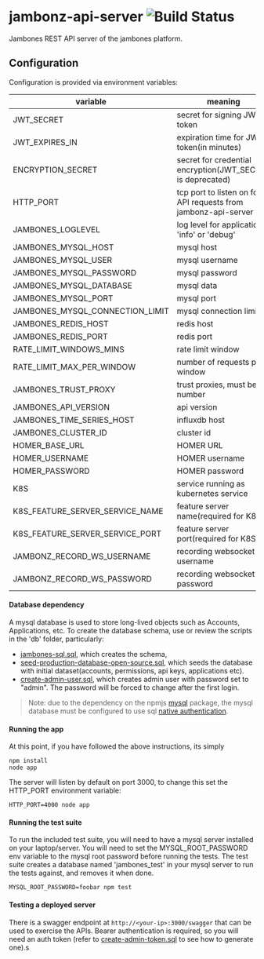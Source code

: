 # jambonz-api-server ![Build Status](https://github.com/jambonz/jambonz-api-server/workflows/CI/badge.svg)

Jambones REST API server of the jambones platform.

## Configuration

Configuration is provided via environment variables:

| variable | meaning | required?|
|----------|----------|---------|
|JWT_SECRET| secret for signing JWT token |yes|
|JWT_EXPIRES_IN| expiration time for JWT token(in minutes) |no|
|ENCRYPTION_SECRET| secret for credential encryption(JWT_SECRET is deprecated) |yes|
|HTTP_PORT| tcp port to listen on for API requests from jambonz-api-server |no|
|JAMBONES_LOGLEVEL| log level for application, 'info' or 'debug' |no|
|JAMBONES_MYSQL_HOST| mysql host |yes|
|JAMBONES_MYSQL_USER| mysql username |yes|
|JAMBONES_MYSQL_PASSWORD|  mysql password |yes|
|JAMBONES_MYSQL_DATABASE| mysql data |yes|
|JAMBONES_MYSQL_PORT| mysql port |no|
|JAMBONES_MYSQL_CONNECTION_LIMIT| mysql connection limit |no|
|JAMBONES_REDIS_HOST| redis host |yes|
|JAMBONES_REDIS_PORT| redis port |no|
|RATE_LIMIT_WINDOWS_MINS| rate limit window |no|
|RATE_LIMIT_MAX_PER_WINDOW| number of requests per window |no|
|JAMBONES_TRUST_PROXY| trust proxies, must be a number |no|
|JAMBONES_API_VERSION| api version |no|
|JAMBONES_TIME_SERIES_HOST| influxdb host |yes|
|JAMBONES_CLUSTER_ID| cluster id |no|
|HOMER_BASE_URL| HOMER URL |no|
|HOMER_USERNAME| HOMER username |no|
|HOMER_PASSWORD| HOMER password |no|
|K8S| service running as kubernetes service |no|
|K8S_FEATURE_SERVER_SERVICE_NAME| feature server name(required for K8S) |no|
|K8S_FEATURE_SERVER_SERVICE_PORT| feature server port(required for K8S) |no|
|JAMBONZ_RECORD_WS_USERNAME| recording websocket username|no|
|JAMBONZ_RECORD_WS_PASSWORD| recording websocket password|no|

#### Database dependency
A mysql database is used to store long-lived objects such as Accounts, Applications, etc. To create the database schema, use or review the scripts in the 'db' folder, particularly:
- [jambones-sql.sql](db/jambones-sql.sql), which creates the schema,
- [seed-production-database-open-source.sql](db/seed-production-database-open-source.sql), which seeds the database with initial dataset(accounts, permissions, api keys, applications etc).
- [create-admin-user.sql](db/create-admin-user.sql), which creates admin user with password set to "admin". The password will be forced to change after the first login.

> Note: due to the dependency on the npmjs [mysql](https://www.npmjs.com/package/mysql) package, the mysql database must be configured to use sql [native authentication](https://medium.com/@crmcmullen/how-to-run-mysql-8-0-with-native-password-authentication-502de5bac661).

#### Running the app
At this point, if you have followed the above instructions, its simply
```
npm install
node app
```
The server will listen by default on port 3000, to change this set the HTTP_PORT environment variable:
```
HTTP_PORT=4000 node app
```

#### Running the test suite
To run the included test suite, you will need to have a mysql server installed on your laptop/server. You will need to set the MYSQL_ROOT_PASSWORD env variable to the mysql root password before running the tests.  The test suite creates a database named 'jambones_test' in your mysql server to run the tests against, and removes it when done.
```
MYSQL_ROOT_PASSWORD=foobar npm test
```

#### Testing a deployed server
There is a swagger endpoint at `http://<your-ip>:3000/swagger` that can be used to exercise the APIs. Bearer authentication is required, so you will need an auth token (refer to [create-admin-token.sql](db/create-admin-token.sql) to see how to generate one).s